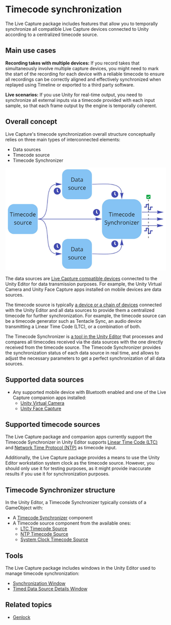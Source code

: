 # Timecode synchronization

The Live Capture package includes features that allow you to temporally synchronize all compatible Live Capture devices connected to Unity according to a centralized timecode source.

## Main use cases

**Recording takes with multiple devices:** If you record takes that simultaneously involve multiple capture devices, you might need to mark the start of the recording for each device with a reliable timecode to ensure all recordings can be correctly aligned and effectively synchronized when replayed using Timeline or exported to a third party software.

**Live scenarios:** If you use Unity for real-time output, you need to synchronize all external inputs via a timecode provided with each input sample, so that each frame output by the engine is temporally coherent.

## Overall concept

Live Capture's timecode synchronization overall structure conceptually relies on three main types of interconnected elements:
* Data sources
* Timecode source
* Timecode Synchronizer

![](images/timecode-synchronization-concept.png)

The data sources are [Live Capture compatible devices](#supported-data-sources) connected to the Unity Editor for data transmission purposes. For example, the Unity Virtual Camera and Unity Face Capture apps installed on mobile devices are data sources.

The timecode source is typically [a device or a chain of devices](#supported-timecode-sources) connected with the Unity Editor and all data sources to provide them a centralized timecode for further synchronization. For example, the timecode source can be a timecode generator such as Tentacle Sync, an audio device transmitting a Linear Time Code (LTC), or a combination of both.

The Timecode Synchronizer is [a tool in the Unity Editor](#timecode-synchronizer-structure) that processes and compares all timecodes received via the data sources with the one directly received from the timecode source. The Timecode Synchronizer provides the synchronization status of each data source in real time, and allows to adjust the necessary parameters to get a perfect synchronization of all data sources.

## Supported data sources

* Any supported mobile device with Bluetooth enabled and one of the Live Capture companion apps installed:
  * [Unity Virtual Camera](virtual-camera.md)
  * [Unity Face Capture](face-capture.md)

## Supported timecode sources

The Live Capture package and companion apps currently support the Timecode Synchronizer in Unity Editor supports [Linear Time Code (LTC)](https://en.wikipedia.org/wiki/Linear_timecode) and [Network Time Protocol (NTP)](https://en.wikipedia.org/wiki/Network_Time_Protocol) as timecode input.

Additionally, the Live Capture package provides a means to use the Unity Editor workstation system clock as the timecode source. However, you should only use it for testing purposes, as it might provide inaccurate results if you use it for synchronization purposes.

## Timecode Synchronizer structure

In the Unity Editor, a Timecode Synchronizer typically consists of a GameObject with:
* A [Timecode Synchronizer](ref-component-timecode-synchronizer.md) component
* A Timecode source component from the available ones:
  * [LTC Timecode Source](ref-component-ltc-timecode-source.md)
  * [NTP Timecode Source](ref-component-ntp-timecode-source.md)
  * [System Clock Timecode Source](ref-component-system-clock-timecode-source.md)

## Tools

The Live Capture package includes windows in the Unity Editor used to manage timecode synchronization:
* [Synchronization Window](ref-window-synchronization.md)
* [Timed Data Source Details Window](ref-window-data-source-details.md)

## Related topics

* [Genlock](genlock.md)
